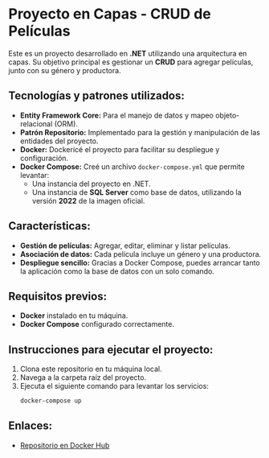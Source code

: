 # Proyecto en Capas - CRUD de Películas

Este es un proyecto desarrollado en **.NET** utilizando una arquitectura en capas. Su objetivo principal es gestionar un **CRUD** para agregar películas, junto con su género y productora.

## Tecnologías y patrones utilizados:

- **Entity Framework Core:** Para el manejo de datos y mapeo objeto-relacional (ORM).
- **Patrón Repositorio:** Implementado para la gestión y manipulación de las entidades del proyecto.
- **Docker:** Dockericé el proyecto para facilitar su despliegue y configuración.
- **Docker Compose:** Creé un archivo `docker-compose.yml` que permite levantar:
  - Una instancia del proyecto en .NET.
  - Una instancia de **SQL Server** como base de datos, utilizando la versión **2022** de la imagen oficial.

## Características:

- **Gestión de películas:** Agregar, editar, eliminar y listar películas.
- **Asociación de datos:** Cada película incluye un género y una productora.
- **Despliegue sencillo:** Gracias a Docker Compose, puedes arrancar tanto la aplicación como la base de datos con un solo comando.

## Requisitos previos:

- **Docker** instalado en tu máquina.
- **Docker Compose** configurado correctamente.

## Instrucciones para ejecutar el proyecto:

1. Clona este repositorio en tu máquina local.
2. Navega a la carpeta raíz del proyecto.
3. Ejecuta el siguiente comando para levantar los servicios:
   ```bash
   docker-compose up

## Enlaces:

- [Repositorio en Docker Hub](https://hub.docker.com/r/cleimer24/tv-itla/tags)

